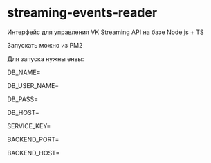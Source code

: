 # streaming-events-reader
Интерфейс для управления VK Streaming API на базе Node js + TS

Запускать можно из PM2

Для запуска нужны енвы:

DB_NAME=

DB_USER_NAME=

DB_PASS=

DB_HOST=

SERVICE_KEY=

BACKEND_PORT=

BACKEND_HOST=
